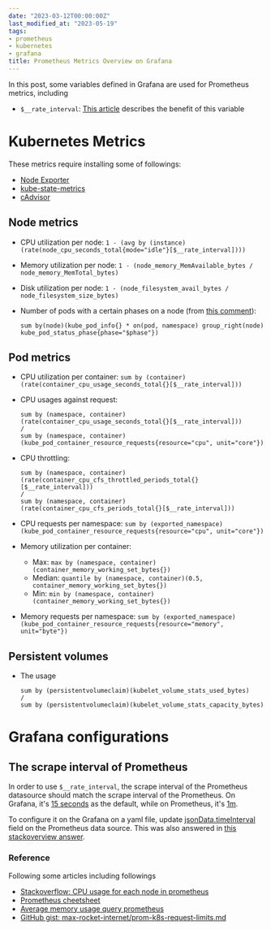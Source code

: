 ```yaml
---
date: "2023-03-12T00:00:00Z"
last_modified_at: "2023-05-19"
tags:
- prometheus
- kubernetes
- grafana
title: Prometheus Metrics Overview on Grafana
---
```


In this post, some variables defined in Grafana are used for Prometheus metrics, including
- `$__rate_interval`: [This article](https://grafana.com/blog/2020/09/28/new-in-grafana-7.2-__rate_interval-for-prometheus-rate-queries-that-just-work/) describes the benefit of this variable

# Kubernetes Metrics

These metrics require installing some of followings:
- [Node Exporter](https://github.com/prometheus/node_exporter)
- [kube-state-metrics](https://github.com/kubernetes/kube-state-metrics/blob/main/docs/pod-metrics.md)
- [cAdvisor](https://github.com/google/cadvisor/blob/master/docs/storage/prometheus.md)

## Node metrics

- CPU utilization per node: `1 - (avg by (instance)(rate(node_cpu_seconds_total{mode="idle"}[$__rate_interval])))`
- Memory utilization per node: `1 - (node_memory_MemAvailable_bytes / node_memory_MemTotal_bytes)`
- Disk utilization per node: `1 - (node_filesystem_avail_bytes / node_filesystem_size_bytes)`

- Number of pods with a certain phases on a node (from [this comment](https://github.com/kubernetes/kube-state-metrics/issues/332#issuecomment-355756863)):

    ```
    sum by(node)(kube_pod_info{} * on(pod, namespace) group_right(node) kube_pod_status_phase{phase="$phase"})
    ```

## Pod metrics

- CPU utilization per container: `sum by (container)(rate(container_cpu_usage_seconds_total{}[$__rate_interval]))`
- CPU usages against request:

    ```
    sum by (namespace, container)(rate(container_cpu_usage_seconds_total{}[$__rate_interval]))
    /
    sum by (namespace, container)(kube_pod_container_resource_requests{resource="cpu", unit="core"})
    ```

- CPU throttling:

    ```
    sum by (namespace, container)(rate(container_cpu_cfs_throttled_periods_total{}[$__rate_interval]))
    /
    sum by (namespace, container)(rate(container_cpu_cfs_periods_total{}[$__rate_interval]))
    ```

- CPU requests per namespace: `sum by (exported_namespace)(kube_pod_container_resource_requests{resource="cpu", unit="core"})`
- Memory utilization per container:
    - Max: `max by (namespace, container)(container_memory_working_set_bytes{})`
    - Median: `quantile by (namespace, container)(0.5, container_memory_working_set_bytes{})`
    - Min: `min by (namespace, container)(container_memory_working_set_bytes{})`
- Memory requests per namespace: `sum by (exported_namespace)(kube_pod_container_resource_requests{resource="memory", unit="byte"})`

## Persistent volumes

- The usage

    ```
    sum by (persistentvolumeclaim)(kubelet_volume_stats_used_bytes)
    /
    sum by (persistentvolumeclaim)(kubelet_volume_stats_capacity_bytes)
    ```

# Grafana configurations

## The scrape interval of Prometheus
In order to use `$__rate_interval`, the scrape interval of the Prometheus datasource should match the scrape interval of the Prometheus.
On Grafana, it's [15 seconds](https://grafana.com/docs/grafana/latest/datasources/prometheus/#configure-the-data-source) as the default, while on Prometheus, it's [1m](https://prometheus.io/docs/prometheus/latest/configuration/configuration/#configuration).

To configure it on the Grafana on a yaml file, update [jsonData.timeInterval](https://grafana.com/docs/grafana/latest/administration/provisioning/#json-data) field on the Prometheus data source.
This was also answered in [this stackoverview answer](https://stackoverflow.com/questions/66369969/set-scrape-interval-in-provisioned-prometheus-data-source-in-grafana).


### Reference
Following some articles including followings
- [Stackoverflow: CPU usage for each node in prometheus](https://stackoverflow.com/a/66263640)
- [Prometheus cheetsheet](https://blog.ruanbekker.com/cheatsheets/prometheus/)
- [Average memory usage query prometheus](https://stackoverflow.com/questions/48835035/average-memory-usage-query-prometheus)
- [GitHub gist: max-rocket-internet/prom-k8s-request-limits.md](https://gist.github.com/max-rocket-internet/6a05ee757b6587668a1de8a5c177728b#queries-to-show-memory-and-cpu-as-percentage-of-both-request-and-limit)
